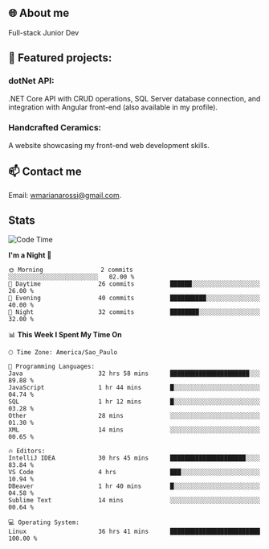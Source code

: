 ## 🌐 About me
Full-stack
Junior Dev 

## 🔧 Featured projects:
### dotNet API: 
.NET Core API with CRUD operations, SQL Server database connection, and integration with Angular front-end (also available in my profile).
### Handcrafted Ceramics: 
A website showcasing my front-end web development skills.

## 📫 Contact me
Email: [wmarianarossi@gmail.com](mailto:wmarianarossi@gmail.com).

## Stats

<!--START_SECTION:waka-->
![Code Time](http://img.shields.io/badge/Code%20Time-46%20hrs%205%20mins-blue)

**I'm a Night 🦉** 

```text
🌞 Morning                2 commits           ░░░░░░░░░░░░░░░░░░░░░░░░░   02.00 % 
🌆 Daytime                26 commits          ██████░░░░░░░░░░░░░░░░░░░   26.00 % 
🌃 Evening                40 commits          ██████████░░░░░░░░░░░░░░░   40.00 % 
🌙 Night                  32 commits          ████████░░░░░░░░░░░░░░░░░   32.00 % 
```


📊 **This Week I Spent My Time On** 

```text
🕑︎ Time Zone: America/Sao_Paulo

💬 Programming Languages: 
Java                     32 hrs 58 mins      ██████████████████████░░░   89.88 % 
JavaScript               1 hr 44 mins        █░░░░░░░░░░░░░░░░░░░░░░░░   04.74 % 
SQL                      1 hr 12 mins        █░░░░░░░░░░░░░░░░░░░░░░░░   03.28 % 
Other                    28 mins             ░░░░░░░░░░░░░░░░░░░░░░░░░   01.30 % 
XML                      14 mins             ░░░░░░░░░░░░░░░░░░░░░░░░░   00.65 % 

🔥 Editors: 
IntelliJ IDEA            30 hrs 45 mins      █████████████████████░░░░   83.84 % 
VS Code                  4 hrs               ███░░░░░░░░░░░░░░░░░░░░░░   10.94 % 
DBeaver                  1 hr 40 mins        █░░░░░░░░░░░░░░░░░░░░░░░░   04.58 % 
Sublime Text             14 mins             ░░░░░░░░░░░░░░░░░░░░░░░░░   00.64 % 

💻 Operating System: 
Linux                    36 hrs 41 mins      █████████████████████████   100.00 % 
```


<!--END_SECTION:waka-->
